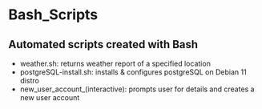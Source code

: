 # Bash_Scripts
## Automated scripts created with Bash  
- weather.sh: returns weather report of a specified location
- postgreSQL-install.sh: installs & configures postgreSQL on Debian 11 distro
- new_user_account_(interactive): prompts user for details and creates a new user account  
